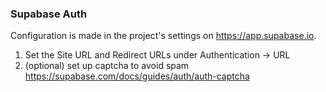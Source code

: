 ### Supabase Auth

Configuration is made in the project's settings on https://app.supabase.io.

1. Set the Site URL and Redirect URLs under Authentication -> URL
2. (optional) set up captcha to avoid spam https://supabase.com/docs/guides/auth/auth-captcha
